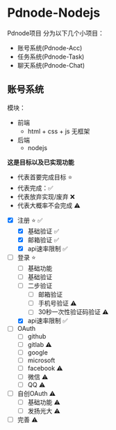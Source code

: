 # Pdnode-Nodejs
Pdnode项目
分为以下几个小项目：
- 账号系统(Pdnode-Acc)
- 任务系统(Pdnode-Task)
- 聊天系统(Pdnode-Chat)

## 账号系统
模块：
- 前端
  - html + css + js 无框架
- 后端
  - nodejs
 

**这是目标以及已实现功能**


- 代表首要完成目标 ⭐
- 代表完成：✅
- 代表放弃实现/废弃 ❌
- 代表大概率不会完成 ⚠️

- [x] 注册 ⭐ ✅
  - [x] 基础验证 ✅
  - [x] 邮箱验证 ✅
  - [x] api速率限制 ✅
- [ ] 登录 ⭐ 
  - [ ] 基础功能
  - [ ] 基础验证
  - [ ] 二步验证
    - [ ] 邮箱验证
    - [ ] 手机号验证 ⚠️
    - [ ] 30秒一次性验证码验证 ⚠️
  - [x] api速率限制 ✅
- [ ] OAuth
  - [ ] github
  - [ ] gitlab ⚠️
  - [ ] google
  - [ ] microsoft
  - [ ] facebook ⚠️
  - [ ] 微信 ⚠️
  - [ ] QQ ⚠️
- [ ] 自创OAuth ⚠️
  - [ ] 基础功能 ⚠️
  - [ ] 发扬光大 ⚠️
- [ ] 完善 ⚠️
